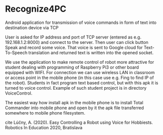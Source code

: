 # Recognize4PC
Android application for transmission of voice commands in form of text into destination device via TCP

User is asked for IP address and port of TCP server (entered as e.g. 192.168.1.2:8000) and connect to the server. 
Then user can click button Speak and record some voice. That voice is sent to Google cloud for Text-To-Speech translation
and returned text is written into the opened socket.

We use the application to make remote control of robot more attractive for student dealing with programming of Raspberry Pi3 
or other board equipped with WIFI. For connection we can use wireless LAN in classroom or access point in the mobile phone 
(in this case use e.g. Fing to find IP of the robot). Students in fact program text based control, but with this apk 
it is turned to voice control. Example of such student project is in directory VoiceControl.

The easiest way how install apk in the mobile phone is to install Total Commander into mobile phone and open by it the apk file
transferred somewhere to mobile phone filesystem.

cite Lúčny, A. (2020). Easy Controlling a Robot using Voice for Hobbiests. Robotics In Education 2020, Bratislava</a>
